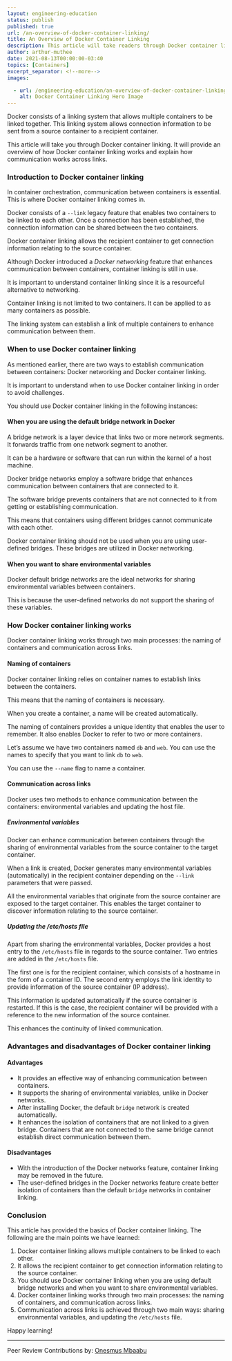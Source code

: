 ```yaml
---
layout: engineering-education
status: publish
published: true
url: /an-overview-of-docker-container-linking/
title: An Overview of Docker Container Linking
description: This article will take readers through Docker container linking. It will provide an overview of how Docker container linking works and explain how communication works across links.
author: arthur-muthee
date: 2021-08-13T00:00:00-03:40
topics: [Containers]
excerpt_separator: <!--more-->
images:

  - url: /engineering-education/an-overview-of-docker-container-linking/hero.jpg
    alt: Docker Container Linking Hero Image
---
```

Docker consists of a linking system that allows multiple containers to be linked together. This linking system allows connection information to be sent from a source container to a recipient container.
<!--more-->
This article will take you through Docker container linking. It will provide an overview of how Docker container linking works and explain how communication works across links.

### Introduction to Docker container linking
In container orchestration, communication between containers is essential. This is where Docker container linking comes in.

Docker consists of a `--link` legacy feature that enables two containers to be linked to each other. Once a connection has been established, the connection information can be shared between the two containers.  

Docker container linking allows the recipient container to get connection information relating to the source container.

Although Docker introduced a *Docker networking* feature that enhances communication between containers, container linking is still in use.

It is important to understand container linking since it is a resourceful alternative to networking. 

Container linking is not limited to two containers. It can be applied to as many containers as possible.

The linking system can establish a link of multiple containers to enhance communication between them. 

### When to use Docker container linking
As mentioned earlier, there are two ways to establish communication between containers: Docker networking and Docker container linking.

It is important to understand when to use Docker container linking in order to avoid challenges.  

You should use Docker container linking in the following instances:

#### When you are using the default bridge network in Docker
A bridge network is a layer device that links two or more network segments. It forwards traffic from one network segment to another.

It can be a hardware or software that can run within the kernel of a host machine.

Docker bridge networks employ a software bridge that enhances communication between containers that are connected to it.

The software bridge prevents containers that are not connected to it from getting or establishing communication.

This means that containers using different bridges cannot communicate with each other.

Docker container linking should not be used when you are using user-defined bridges. These bridges are utilized in Docker networking. 

#### When you want to share environmental variables
Docker default bridge networks are the ideal networks for sharing environmental variables between containers.

This is because the user-defined networks do not support the sharing of these variables.

### How Docker container linking works
Docker container linking works through two main processes: the naming of containers and communication across links.

#### Naming of containers
Docker container linking relies on container names to establish links between the containers.

This means that the naming of containers is necessary.

When you create a container, a name will be created automatically.

The naming of containers provides a unique identity that enables the user to remember. It also enables Docker to refer to two or more containers.

Let’s assume we have two containers named `db` and `web`. You can use the names to specify that you want to link `db` to `web`.

You can use the `--name` flag to name a container.

#### Communication across links
Docker uses two methods to enhance communication between the containers: environmental variables and updating the host file.

##### Environmental variables
Docker can enhance communication between containers through the sharing of environmental variables from the source container to the target container.

When a link is created, Docker generates many environmental variables (automatically) in the recipient container depending on the `--link` parameters that were passed.

All the environmental variables that originate from the source container are exposed to the target container. This enables the target container to discover information relating to the source container. 

##### Updating the /etc/hosts file
Apart from sharing the environmental variables, Docker provides a host entry to the `/etc/hosts` file in regards to the source container. Two entries are added in the `/etc/hosts` file. 

The first one is for the recipient container, which consists of a hostname in the form of a container ID. The second entry employs the link identity to provide information of the source container (IP address).

This information is updated automatically if the source container is restarted. If this is the case, the recipient container will be provided with a reference to the new information of the source container.

This enhances the continuity of linked communication. 

### Advantages and disadvantages of Docker container linking
#### Advantages
- It provides an effective way of enhancing communication between containers.
- It supports the sharing of environmental variables, unlike in Docker networks.
- After installing Docker, the default `bridge` network is created automatically. 
- It enhances the isolation of containers that are not linked to a given bridge. Containers that are not connected to the same bridge cannot establish direct communication between them. 

#### Disadvantages
- With the introduction of the Docker networks feature, container linking may be removed in the future. 
- The user-defined bridges in the Docker networks feature create better isolation of containers than the default `bridge` networks in container linking.

### Conclusion
This article has provided the basics of Docker container linking. The following are the main points we have learned:
1. Docker container linking allows multiple containers to be linked to each other. 
2. It allows the recipient container to get connection information relating to the source container.
3. You should use Docker container linking when you are using default bridge networks and when you want to share environmental variables.
4. Docker container linking works through two main processes: the naming of containers, and communication across links.
5. Communication across links is achieved through two main ways: sharing environmental variables, and updating the `/etc/hosts` file.

Happy learning!

---
Peer Review Contributions by: [Onesmus Mbaabu](/engineering-education/authors/onesmus-mbaabu/)
